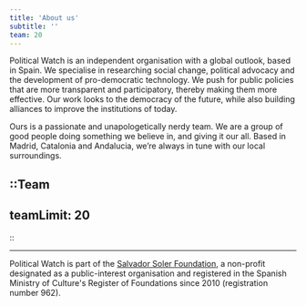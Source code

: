 ```yaml
---
title: 'About us'
subtitle: ''
team: 20
---
```


<md-content>

Political Watch is an independent organisation with a global outlook, based in Spain. We specialise in researching social change, political advocacy and the development of pro-democratic technology. We push for public policies that are more transparent and participatory, thereby making them more effective. Our work looks to the democracy of the future, while also building alliances to improve the institutions of today.

Ours is a passionate and unapologetically nerdy team. We are a group of good people doing something we believe in, and giving it our all. Based in Madrid, Catalonia and Andalucia, we’re always in tune with our local surroundings.

</md-content>


::Team
---
teamLimit: 20
---
::

<md-content>

---

Political Watch is part of the [Salvador Soler Foundation](http://unmundosalvadorsoler.org), a non-profit designated as a public-interest organisation and registered in the Spanish Ministry of Culture's Register of Foundations since 2010 (registration number 962).

</md-content>
